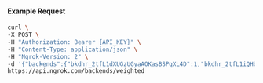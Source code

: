 <!-- Code generated for API Clients. DO NOT EDIT. -->

#### Example Request

```bash
curl \
-X POST \
-H "Authorization: Bearer {API_KEY}" \
-H "Content-Type: application/json" \
-H "Ngrok-Version: 2" \
-d '{"backends":{"bkdhr_2tfL1dXUGzUGyaAOKasBSPqXL4D":1,"bkdhr_2tfL1iQHbBwJHV2qnVWCmFhnbo3":0},"description":"acme weighted","metadata":"{\"environment\": \"staging\"}"}' \
https://api.ngrok.com/backends/weighted
```
